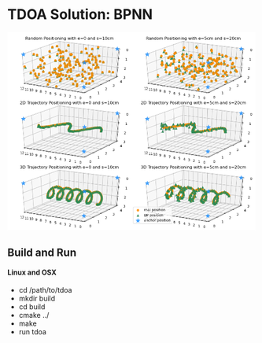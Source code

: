 TDOA Solution: BPNN
===============

![result compare](readme.png?raw=true)


## Build and Run

#### Linux and OSX 
- cd /path/to/tdoa
- mkdir build
- cd build
- cmake ../
- make
- run tdoa
